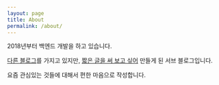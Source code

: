 ```yaml
---
layout: page
title: About
permalink: /about/
---
```


2018년부터 백엔드 개발을 하고 있습니다.

[다른 블로그](https://velog.io/@city7310)를 가지고 있지만, [짧은 글을 써 보고 싶어](/essay/2023/04/14/first-post.html) 만들게 된 서브 블로그입니다.

요즘 관심있는 것들에 대해서 편한 마음으로 작성합니다.
